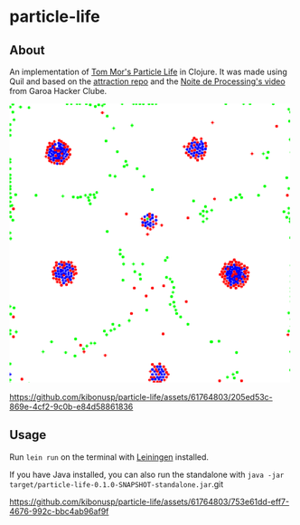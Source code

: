 # particle-life

## About
An implementation of [Tom Mor's Particle Life](https://youtu.be/p4YirERTVF0) in Clojure. It was made using Quil and based on the [attraction repo](https://github.com/kibonusp/attraction) and the [Noite de Processing's video](https://www.youtube.com/live/_AgE_akJWuk?feature=share) from Garoa Hacker Clube.

![Example](images/example.png)




https://github.com/kibonusp/particle-life/assets/61764803/205ed53c-869e-4cf2-9c0b-e84d58861836


## Usage

Run `lein run` on the terminal with [Leiningen](https://leiningen.org/) installed.

If you have Java installed, you can also run the standalone with `java -jar target/particle-life-0.1.0-SNAPSHOT-standalone.jar`.git

https://github.com/kibonusp/particle-life/assets/61764803/753e61dd-eff7-4676-992c-bbc4ab96af9f

